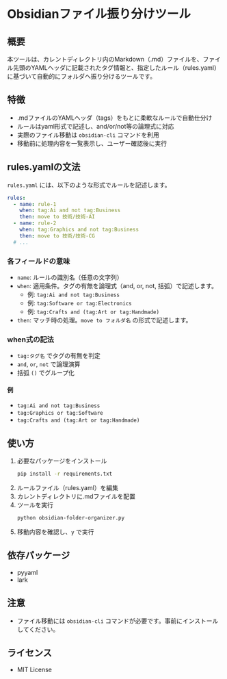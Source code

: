 # Obsidianファイル振り分けツール

## 概要

本ツールは、カレントディレクトリ内のMarkdown（.md）ファイルを、ファイル先頭のYAMLヘッダに記載されたタグ情報と、指定したルール（rules.yaml）に基づいて自動的にフォルダへ振り分けるツールです。

## 特徴
- .mdファイルのYAMLヘッダ（tags）をもとに柔軟なルールで自動仕分け
- ルールはyaml形式で記述し、and/or/not等の論理式に対応
- 実際のファイル移動は `obsidian-cli` コマンドを利用
- 移動前に処理内容を一覧表示し、ユーザー確認後に実行

## rules.yamlの文法

`rules.yaml` には、以下のような形式でルールを記述します。

```yaml
rules:
  - name: rule-1
    when: tag:Ai and not tag:Business
    then: move to 技術/技術-AI
  - name: rule-2
    when: tag:Graphics and not tag:Business
    then: move to 技術/技術-CG
  # ...
```

### 各フィールドの意味
- `name`: ルールの識別名（任意の文字列）
- `when`: 適用条件。タグの有無を論理式（and, or, not, 括弧）で記述します。
    - 例: `tag:Ai and not tag:Business`
    - 例: `tag:Software or tag:Electronics`
    - 例: `tag:Crafts and (tag:Art or tag:Handmade)`
- `then`: マッチ時の処理。`move to フォルダ名` の形式で記述します。

### when式の記法
- `tag:タグ名` でタグの有無を判定
- `and`, `or`, `not` で論理演算
- 括弧 `()` でグループ化

#### 例
- `tag:Ai and not tag:Business`
- `tag:Graphics or tag:Software`
- `tag:Crafts and (tag:Art or tag:Handmade)`

## 使い方
1. 必要なパッケージをインストール
   ```sh
   pip install -r requirements.txt
   ```
2. ルールファイル（rules.yaml）を編集
3. カレントディレクトリに.mdファイルを配置
4. ツールを実行
   ```sh
   python obsidian-folder-organizer.py
   ```
5. 移動内容を確認し、`y` で実行

## 依存パッケージ
- pyyaml
- lark

## 注意
- ファイル移動には `obsidian-cli` コマンドが必要です。事前にインストールしてください。

## ライセンス
- MIT License
